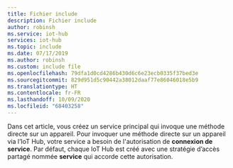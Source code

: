 ```yaml
---
title: Fichier include
description: Fichier include
author: robinsh
ms.service: iot-hub
services: iot-hub
ms.topic: include
ms.date: 07/17/2019
ms.author: robinsh
ms.custom: include file
ms.openlocfilehash: 79dfa1d0cd4286b430d6c6e23ecb0335f37bed3e
ms.sourcegitcommit: 829d951d5c90442a38012daaf77e86046018e5b9
ms.translationtype: HT
ms.contentlocale: fr-FR
ms.lasthandoff: 10/09/2020
ms.locfileid: "68403258"
---
```

<!-- This contains intro text for the "Get an IoT hub connection string" section in the iot-hub-lang-lang-device-management-get-started.md files-->

Dans cet article, vous créez un service principal qui invoque une méthode directe sur un appareil. Pour invoquer une méthode directe sur un appareil via l’IoT Hub, votre service a besoin de l'autorisation de **connexion de service**. Par défaut, chaque IoT Hub est créé avec une stratégie d’accès partagé nommée **service** qui accorde cette autorisation.
